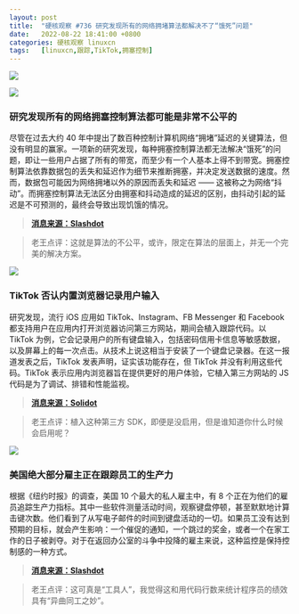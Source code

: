 ```yaml
---
layout: post
title:	"硬核观察 #736 研究发现所有的网络拥堵算法都解决不了“饿死”问题"
date:	2022-08-22 18:41:00 +0800 
categories:	硬核观察 linuxcn 
tags:	[linuxcn,跟踪,TikTok,拥塞控制]
---
```



![](/Asserts/Images//attachment/album/202208/22/183904m11op76uzm66wu46.jpg)


![](/Asserts/Images//attachment/album/202208/22/183904yggalapczpa6fg82.jpg)


### 研究发现所有的网络拥塞控制算法都可能是非常不公平的


尽管在过去大约 40 年中提出了数百种控制计算机网络“拥堵”延迟的关键算法，但没有明显的赢家。一项新的研究发现，每种拥塞控制算法都无法解决“饿死”的问题，即让一些用户占据了所有的带宽，而至少有一个人基本上得不到带宽。拥塞控制算法依靠数据包的丢失和延迟作为细节来推断拥塞，并决定发送数据的速度。然而，数据包可能因为网络拥堵以外的原因而丢失和延迟 —— 这被称之为网络“抖动”。而拥塞控制算法无法区分由拥塞和抖动造成的延迟的区别，由抖动引起的延迟是不可预测的，最终会导致出现饥饿的情况。



> 
> **[消息来源：Slashdot](https://tech.slashdot.org/story/22/08/22/0522210/network-jitters-confuse-packet-routing-algorithms-make-unfair-congestion-inevitable)**
> 
> 
> 



> 
> 老王点评：这就是算法的不公平，或许，限定在算法的层面上，并无一个完美的解决方案。
> 
> 
> 


![](/Asserts/Images//attachment/album/202208/22/183913yfc0r07cumctc0le.jpg)


### TikTok 否认内置浏览器记录用户输入


研究发现，流行 iOS 应用如 TikTok、Instagram、FB Messenger 和 Facebook 都支持用户在应用内打开浏览器访问第三方网站，期间会植入跟踪代码。以 TikTok 为例，它会记录用户的所有键盘输入，包括密码信用卡信息等敏感数据，以及屏幕上的每一次点击。从技术上说这相当于安装了一个键盘记录器。在这一报道发表之后，TikTok 发表声明，证实该功能存在，但 TikTok 并没有利用这些代码。TikTok 表示应用内浏览器旨在提供更好的用户体验，它植入第三方网站的 JS 代码是为了调试、排错和性能监视。



> 
> **[消息来源：Solidot](https://www.solidot.org/story?sid=72526)**
> 
> 
> 



> 
> 老王点评：植入这种第三方 SDK，即便是没启用，但是谁知道你什么时候会启用呢？
> 
> 
> 


![](/Asserts/Images//attachment/album/202208/22/183927f37exo2n2ft7tnto.jpg)


### 美国绝大部分雇主正在跟踪员工的生产力


根据《纽约时报》的调查，美国 10 个最大的私人雇主中，有 8 个正在为他们的雇员追踪生产力指标。其中一些软件测量活动时间，观察键盘停顿，甚至默默地计算击键次数。他们看到了从写电子邮件的时间到键盘活动的一切。如果员工没有达到预期的目标，就会产生影响：一个催促的通知，一个跳过的奖金，或者一个在家工作的日子被剥夺。对于在返回办公室的斗争中投降的雇主来说，这种监控是保持控制感的一种方式。



> 
> **[消息来源：Slashdot](https://it.slashdot.org/story/22/08/22/0024205/employers-are-tracking-employees-productivity---sometimes-badly)**
> 
> 
> 



> 
> 老王点评：这可真是“工具人”，我觉得这和用代码行数来统计程序员的绩效具有“异曲同工之妙”。
> 
> 
>
